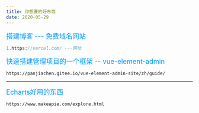 ```yaml
---
title: 你想要的好东西
date: 2020-05-29
---  
```

<font size=4 color=#0099ff>搭建博客  --- 免费域名网站</font>
```js
1.https://vercel.com/ ---网址
```
<font size=4 color=#0099ff>快速搭建管理项目的一个框架 -- vue-element-admin</font>
```
https://panjiachen.gitee.io/vue-element-admin-site/zh/guide/
```
---
<font size=4 color=#0099ff>Echarts好用的东西</font>
```
https://www.makeapie.com/explore.html
```